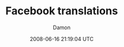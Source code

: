 ---
title: 'Facebook translations'
posts: 5
hash: 'SEkIddlP'
author: 'Damon'
date: 2008-06-16 21:19:04 UTC
sources:
  - https://tokipona.yahoogroups.narkive.com/SEkIddlP
---